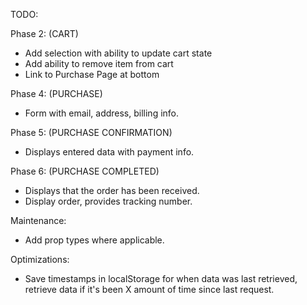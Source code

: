 TODO:

Phase 2:
(CART)

- Add selection with ability to update cart state
- Add ability to remove item from cart
- Link to Purchase Page at bottom

Phase 4:
(PURCHASE)

- Form with email, address, billing info.

Phase 5:
(PURCHASE CONFIRMATION)

- Displays entered data with payment info.

Phase 6:
(PURCHASE COMPLETED)

- Displays that the order has been received.
- Display order, provides tracking number.

Maintenance:

- Add prop types where applicable.

Optimizations:

- Save timestamps in localStorage for when data was last retrieved, retrieve data if it's been X amount of time since last request.

